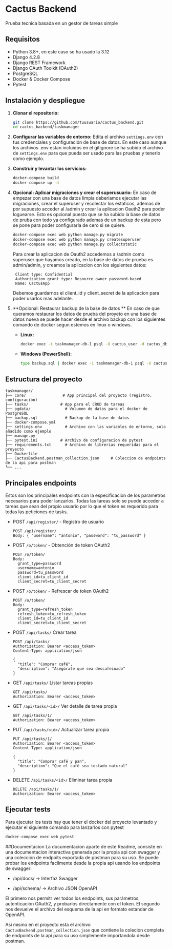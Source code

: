# Cactus Backend

Prueba tecnica basada en un gestor de tareas simple

## Requisitos

- Python 3.8+, en este caso se ha usado la 3.12
- Django 4.2.8
- Django REST Framework
- Django OAuth Toolkit (OAuth2)
- PostgreSQL
- Docker & Docker Compose
- Pytest

## Instalación y despliegue

1. **Clonar el repositorio:**
   ```sh
   git clone https://github.com/tuusuario/cactus_backend.git
   cd cactus_backend/taskmanager
   ```

2. **Configurar las variables de entorno:**
   Edita el archivo `settings.env` con tus credenciales y configuración de base de datos.
   En este caso aunque los archivos .env estan incluidos en el gitignore se ha subido el archivo de `settings.env` para que pueda ser usado para las pruebas y tenerlo como ejemplo.

3. **Construir y levantar los servicios:**
   ```sh
   docker-compose build
   docker-compose up -d
   ```

4. **Opcional: Aplicar migraciones y crear el superusuario:**
	En caso de empezar con una base de datos limpia deberiamos ejecutar las migraciones, crear el superuser y recolectar los estaticos, ademas de por supuesto acceder al /admin y crear la aplicacion Oauth2 para poder loguearse.
    Esto es opcional puesto que se ha subido la base de datos de pruba con todo ya configurado ademas de un backup de esta pero se pone para poder configurarla de cero si se quiere.
   ```sh
   docker-compose exec web python manage.py migrate
   docker-compose exec web python manage.py createsuperuser
   docker-compose exec web python manage.py collectstatic
   ```
   Para crear la aplicacion de Oauth2 accedemos a /admin como superuser que hayamos creado, en la base de datos de prueba es admin/admin, y creamos la aplicacion con los siguientes datos:
   ```
	Client type: Confidential
	Authorization grant type: Resource owner password-based
	Name: CactusApp
	```
	Debemos guardarnos el client_id y client_secret de la aplicacion para poder usarlos mas adelante.
5. **Opcional: Restaurar backup de la base de datos **
	En caso de que queramos restaurar los datos de prueba del proyeto en una base de datos nueva se puede hacer desde el archivo backup con los siguientes comando de docker segun estemos en linux o windows. 
	- **Linux:**
      ```sh
      docker exec -i taskmanager-db-1 psql -U cactus_user -d cactus_db < backup.sql
      ```
    - **Windows (PowerShell):**
      ```sh
      type backup.sql | docker exec -i taskmanager-db-1 psql -U cactus_user -d cactus_db
      ```

## Estructura del proyecto

```
taskmanager/
├── core/			     # App principal del proyecto (registro, configuración)
├── tasks/			    # App para el CRUD de tareas
├── pgdata/               # Volumen de datos para el docker de PostgreSQL
├── backup.sql            # Backup de la base de datos
├── docker-compose.yml
├── settings.env		  # Archivo con las variables de entorno, solo añadido como ejemplo
├── manage.py
├── pytest.ini			# Archivo de configuracion de pytest
├── requirements.txt	  # Archivo de librerias requeridas para el proyecto
├── Dockerfile
├── CactusBackend.postman_collection.json	  # Coleccion de endpoints de la api para postman
└── ...
```

## Principales endpoints
Estos son los principales endpoints con la especificacion de los parametros necesarios para poder lanzarlos. Todas las tareas solo se puede acceder a tareas que sean del propio usuario por lo que el token es requerido para todas las peticiones de tasks.

- POST `/api/register/` - Registro de usuario
	```
	POST /api/register/
	Body: { "username": "antonio", "password": "tu_password" }
	```
- POST `/o/token/` - Obtención de token OAuth2
	```
    POST /o/token/
    Body:
      grant_type=password
      username=antonio
      password=tu_password
      client_id=tu_client_id
      client_secret=tu_client_secret

	```
- POST `/o/token/` - Refrescar de token OAuth2
    ```
    POST /o/token/
    Body:
      grant_type=refresh_token
      refresh_token=tu_refresh_token
      client_id=tu_client_id
      client_secret=tu_client_secret

	```
- POST	`/api/tasks/`	Crear tarea
	```
	POST /api/tasks/
    Authorization: Bearer <access_token>
    Content-Type: application/json

    {
      "title": "Comprar café",
      "description": "Asegúrate que sea descafeinado"
    }

	```
- GET	`/api/tasks/`	Listar tareas propias
	```
	GET /api/tasks/
	Authorization: Bearer <access_token>

	```
- GET	`/api/tasks/<id>/`	Ver detalle de tarea propia
	```
    GET /api/tasks/1/
    Authorization: Bearer <access_token>

	```
- PUT	`/api/tasks/<id>/`	Actualizar tarea propia
	```
	PUT /api/tasks/1/
    Authorization: Bearer <access_token>
    Content-Type: application/json

    {
      "title": "Comprar café y pan",
      "description": "Que el café sea tostado natural"
    }

	```
- DELETE	`/api/tasks/<id>/`	Eliminar tarea propia
	```
	DELETE /api/tasks/1/
    Authorization: Bearer <access_token>

	```

## Ejecutar tests
Para ejecutar los tests hay que tener el docker del proyecto levantado y ejecutar el siguiente comando para lanzarlos con pytest

  ```sh
  docker-compose exec web pytest
  ```

##Documentacion
La documentacion aparte de este Readme, consiste en una documentacion interactiva generada por la propia api con swagger y una coleccion de endpoits exportada de postman para su uso. Se puede probar los endpoints facilmente desde la propia api usando los endpoints de swagger: 
- /api/docs/ → Interfaz Swagger

- /api/schema/ → Archivo JSON OpenAPI

El primero nos permitr ver todos los endpoints, sus parámetros, autenticación OAuth2, y probarlos directamente con el token. El segundo nos devuelve el archivo del esquema de la api en formato estandar de OpenAPI.

Asi mismo en el proyecto esta el archivo `CactusBackend.postman_collection.json` que contiene la colecion completa de endpoints de la api para su uso simplemente importandola desde postman. 


